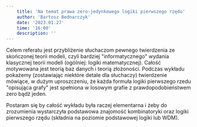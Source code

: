 ```yaml
---
    title: 'Na temat prawa zero-jedynkowego logiki pierwszego rzędu'
    author: 'Bartosz Bednarczyk'
    date: '2023.01.27'
    time: '16:00'
    description: ''
---
```


Celem referatu jest przybliżenie słuchaczom pewnego twierdzenia ze skończonej teorii modeli, 
czyli bardziej "informatycznego" wydania klasycznej teorii modeli (ogólniej: logiki matematycznej). 
Całość motywowana jest teorią baz danych i teorią złożoności.
Podczas wykładu pokażemy (zostawiając niektóre detale dla słuchaczy) twierdzenie mówiące, 
w dużym uproszczeniu, że każda formuła logiki pierwszego rzedu "opisująca grafy" jest spełniona w losowym grafie z prawdopodobieństwem zero bądź jeden.

Postaram się by całość wykładu była raczej elementarna i żeby do zrozumienia wystarczyła podstawowa znajomość kombinatoryki oraz logiki pierwszego rzędu (składnia na poziomie podstawowej logiki lub WDM).

